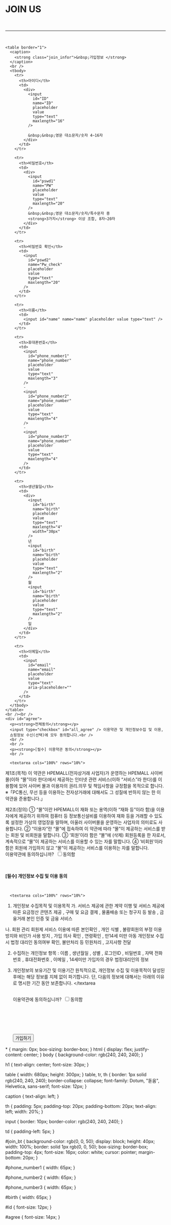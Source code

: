 <!DOCTYPE html>
<html lang="en">
  <head>
    <meta charset="UTF-8" />
    <meta name="viewport" content="width=device-width, initial-scale=1.0" />
    <title>회원가입</title>
    <link rel="stylesheet" href="회원가입.css" />
  </head>
  <body>
    <br />
    <h1 class="title">JOIN US</h1>
    <br />
    <hr />
    <br />

    <table border="1">
      <caption>
        <strong class="join_infor">&nbsp;가입정보 </strong>
      </caption>
      <br />
      <tbody>
        <tr>
          <th>아이디</th>
          <td>
            <div>
              <input
                id="ID"
                name="ID"
                placeholder
                value
                type="text"
                maxlength="16"
              />

              &nbsp;&nbsp;영문 대소문자/숫자 4~16자
            </div>
          </td>
        </tr>

        <tr>
          <th>비밀번호</th>
          <td>
            <div>
              <input
                id="pswd1"
                name="PW"
                placeholder
                value
                type="text"
                maxlength="20"
              />
              &nbsp;&nbsp;영문 대소문자/숫자/특수문자 중
              <strong>3가지</strong> 이상 조합, 8자~20자
            </div>
          </td>
        </tr>

        <tr>
          <th>비밀번호 확인</th>
          <td>
            <input
              id="pswd2"
              name="Pw_check"
              placeholder
              value
              type="text"
              maxlength="20"
            />
          </td>
        </tr>

        <tr>
          <th>이름</th>
          <td>
            <input id="name" name="name" placeholder value type="text" />
          </td>
        </tr>

        <tr>
          <th>휴대폰번호</th>
          <td>
            <input
              id="phone_number1"
              name="phone_number"
              placeholder
              value
              type="text"
              maxlength="3"
            />
            -
            <input
              id="phone_number2"
              name="phone_number"
              placeholder
              value
              type="text"
              maxlength="4"
            />
            -
            <input
              id="phone_number3"
              name="phone_number"
              placeholder
              value
              type="text"
              maxlength="4"
            />
          </td>
        </tr>

        <tr>
          <th>생년월일</th>
          <td>
            <div>
              <input
                id="birth"
                name="birth"
                placeholder
                value
                type="text"
                maxlength="4"
                width="30px"
              />
              년
              <input
                id="birth"
                name="birth"
                placeholder
                value
                type="text"
                maxlength="2"
              />
              월
              <input
                id="birth"
                name="birth"
                placeholder
                value
                type="text"
                maxlength="2"
              />
              일
            </div>
          </td>
        </tr>

        <tr>
          <th>이메일</th>
          <td>
            <input
              id="email"
              name="email"
              placeholder
              value
              type="text"
              aria-placeholder=""
            />
          </td>
        </tr>
      </tbody>
    </table>
    <br /><br />
    <div id="agree">
      <p><strong>전체동의</strong></p>
      <input type="checkbox" id="all_agree" /> 이용약관 및 개인정보수집 및 이용,
      쇼핑정보 수신(선택)에 모두 동의합니다.<br />
      <br />
      <br />
      <p><strong>[필수] 이용약관 동의</strong></p>
      <br />

      <textarea cols="100%" rows="10%">
제1조(목적)
이 약관은 HPEMALL(전자상거래 사업자)가 운영하는 HPEMALL 사이버 몰(이하 “몰”이라 한다)에서 제공하는 인터넷 관련 서비스(이하 “서비스”라 한다)를 이용함에 있어 사이버 몰과 이용자의 권리․의무 및 책임사항을 규정함을 목적으로 합니다.
※「PC통신, 무선 등을 이용하는 전자상거래에 대해서도 그 성질에 반하지 않는 한 이 약관을 준용합니다.」
      
제2조(정의)
① “몰”이란 HPEMALL이 재화 또는 용역(이하 “재화 등”이라 함)을 이용자에게 제공하기 위하여 컴퓨터 등 정보통신설비를 이용하여 재화 등을 거래할 수 있도록 설정한 가상의 영업장을 말하며, 아울러 사이버몰을 운영하는 사업자의 의미로도 사용합니다.
② “이용자”란 “몰”에 접속하여 이 약관에 따라 “몰”이 제공하는 서비스를 받는 회원 및 비회원을 말합니다.
③ ‘회원’이라 함은 “몰”에 (삭제) 회원등록을 한 자로서, 계속적으로 “몰”이 제공하는 서비스를 이용할 수 있는 자를 말합니다.
④ ‘비회원’이라 함은 회원에 가입하지 않고 “몰”이 제공하는 서비스를 이용하는 자를 말합니다.</textarea
      >
      <br />이용약관에 동의하십니까?&nbsp;&nbsp;<input
        type="checkbox"
        id="yes_agree"
      />동의함 <br /><br /><br />
      <p><strong>[필수] 개인정보 수집 및 이용 동의</strong></p>
      <br />

      <textarea cols="100%" rows="10%">
1. 개인정보 수집목적 및 이용목적
가. 서비스 제공에 관한 계약 이행 및 서비스 제공에 따른 요금정산
콘텐츠 제공 , 구매 및 요금 결제 , 물품배송 또는 청구지 등 발송 , 금융거래 본인 인증 및 금융 서비스
        
나. 회원 관리
회원제 서비스 이용에 따른 본인확인 , 개인 식별 , 불량회원의 부정 이용 방지와 비인가 사용 방지 , 가입 의사 확인 , 연령확인 , 만14세 미만 아동 개인정보 수집 시 법정 대리인 동의여부 확인, 불만처리 등 민원처리 , 고지사항 전달

2. 수집하는 개인정보 항목 : 이름 , 생년월일 , 성별 , 로그인ID , 비밀번호 , 자택 전화번호 , 휴대전화번호 , 이메일 , 14세미만 가입자의 경우 법정대리인의 정보
        
3. 개인정보의 보유기간 및 이용기간
원칙적으로, 개인정보 수집 및 이용목적이 달성된 후에는 해당 정보를 지체 없이 파기합니다. 단, 다음의 정보에 대해서는 아래의 이유로 명시한 기간 동안 보존합니다.
        </textarea
      >
      <br />이용약관에 동의하십니까?&nbsp;&nbsp;<input
        type="checkbox"
        id="yes_agree"
      />동의함
    </div>
    <br /><br /><br /><br /><br />
    <div class="join_bt">
      <button type="button" id="join_bt">
        <span>가입하기</span>
      </button>
    </div>
  </body>
</html>
<!--CSS-->
* {
  margin: 0px;
  box-sizing: border-box;
}
html {
  display: flex;
  justify-content: center;
}
body {
  background-color: rgb(240, 240, 240);
}

h1 {
  text-align: center;
  font-size: 30px;
}

table {
  width: 680px;
  height: 300px;
}
table,
tr,
th {
  border: 1px solid rgb(240, 240, 240);
  border-collapse: collapse;
  font-family: Dotum, "돋움", Helvetica, sans-serif;
  font-size: 12px;
}

caption {
  text-align: left;
}

th {
  padding: 5px;
  padding-top: 20px;
  padding-bottom: 20px;
  text-align: left;
  width: 20%;
}

input {
  border: 10px;
  border-color: rgb(240, 240, 240);
}

td {
  padding-left: 5px;
}

#join_bt {
  background-color: rgb(0, 0, 50);
  display: block;
  height: 40px;
  width: 100%;
  border: solid 1px rgb(0, 0, 50);
  box-sizing: border-box;
  padding-top: 4px;
  font-size: 16px;
  color: white;
  cursor: pointer;
  margin-bottom: 20px;
}

#phone_number1 {
  width: 65px;
}

#phone_number2 {
  width: 65px;
}

#phone_number3 {
  width: 65px;
}

#birth {
  width: 65px;
}

#id {
  font-size: 12px;
}

#agree {
  font-size: 14px;
}
